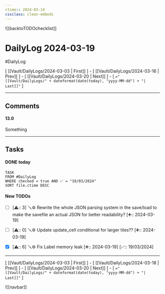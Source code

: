 ```yaml
---
ctime:: 2024-03-19
cssclass: clean-embeds
---
```

![[backtoTODOchecklist]]
# DailyLog 2024-03-19

#DailyLog

\[ [[Vault/DailyLogs/2024-03-03 | First]] \] - \[ [[Vault/DailyLogs/2024-03-16 | Prev]] \] - \[ [[Vault/DailyLogs/2024-03-20 | Next]] \] - \[ `="[[Vault/DailyLogs/" + dateformat(date(today), "yyyy-MM-dd") + "| Last]]"` \]

---

## Comments

#### 13.0

Something



---

## Tasks
#### DONE today
```dataview
TASK
FROM #DailyLog
WHERE checked = true AND ✅ = "19/03/2024"
SORT file.ctime DESC
```


#### New TODOs
- [ ] [⚠️:: 3] 🪛⚙️ Rewrite the whole JSON parsing system in the save/load to make the savefile an actual JSON for better readability? [➕:: 2024-03-19]
- [ ] [⚠️:: 0] 🪛⚙️ Update update_cell conditional for larger tiles?? [➕:: 2024-03-19]
- [x] [⚠️:: 6] 🪛⚙️ Fix Label memory leak [➕:: 2024-03-19] [✅:: 19/03/2024]



---

\[ [[Vault/DailyLogs/2024-03-03 | First]] \] - \[ [[Vault/DailyLogs/2024-03-18 | Prev]] \] - \[ [[Vault/DailyLogs/2024-03-20 | Next]] \] - \[ `="[[Vault/DailyLogs/" + dateformat(date(today), "yyyy-MM-dd") + "| Last]]"` \]

![[navbar]]



